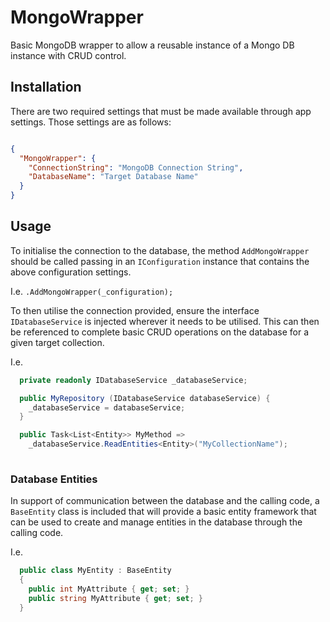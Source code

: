 # MongoWrapper

Basic MongoDB wrapper to allow a reusable instance of a Mongo DB instance with CRUD control.

## Installation

There are two required settings that must be made available through app settings. Those settings are as follows:

```json

{
  "MongoWrapper": {
    "ConnectionString": "MongoDB Connection String",
    "DatabaseName": "Target Database Name"
  }
}

```

## Usage

To initialise the connection to the database, the method `AddMongoWrapper` should be called passing in an `IConfiguration` instance that contains the above configuration settings.

I.e. `.AddMongoWrapper(_configuration);`

To then utilise the connection provided, ensure the interface `IDatabaseService` is injected wherever it needs to be utilised. This can then be referenced to complete basic CRUD operations on the database for a given target collection.

I.e. 
```c#
  private readonly IDatabaseService _databaseService;

  public MyRepository (IDatabaseService databaseService) {
    _databaseService = databaseService;
  }

  public Task<List<Entity>> MyMethod =>
    _databaseService.ReadEntities<Entity>("MyCollectionName");
  
```


### Database Entities

In support of communication between the database and the calling code, a `BaseEntity` class is included that will provide a basic entity framework that can be used to create and manage entities in the database through the calling code.

I.e.

```c#
  public class MyEntity : BaseEntity 
  {
    public int MyAttribute { get; set; }
    public string MyAttribute { get; set; }
  }
```